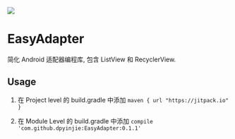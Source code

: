 [![](https://jitpack.io/v/dpyinjie/EasyAdapter.svg)](https://jitpack.io/#dpyinjie/EasyAdapter)

# EasyAdapter
简化 Android 适配器编程库, 包含 ListView 和 RecyclerView.

## Usage
1. 在 Project level 的 build.gradle 中添加
`maven { url "https://jitpack.io" } `  
 
2. 在 Module Level 的 build.gradle 中添加
`compile 'com.github.dpyinjie:EasyAdapter:0.1.1' `

	 